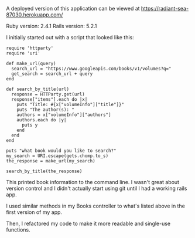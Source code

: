 
A deployed version of this application can be viewed at https://radiant-sea-87030.herokuapp.com/

Ruby version: 2.4.1
Rails version: 5.2.1

I initially started out with a script that looked like this:
```
require 'httparty'
require 'uri'

def make_url(query)
  search_url = "https://www.googleapis.com/books/v1/volumes?q="
  get_search = search_url + query
end

def search_by_title(url)
  response = HTTParty.get(url)
  response["items"].each do |x|
    puts "Title: #{x["volumeInfo"]["title"]}"
    puts "The author(s): "
    authors = x["volumeInfo"]["authors"]
    authors.each do |y|
      puts y
    end
  end
end

puts "what book would you like to search?"
my_search = URI.escape(gets.chomp.to_s)
the_response = make_url(my_search)

search_by_title(the_response)
```

This printed book information to the command line. I wasn't great about version control and I didn't actually start using git until I had a working rails app.

I used similar methods in my Books controller to what's listed above in the first version of my app.

Then, I refactored my code to make it more readable and single-use functions.
